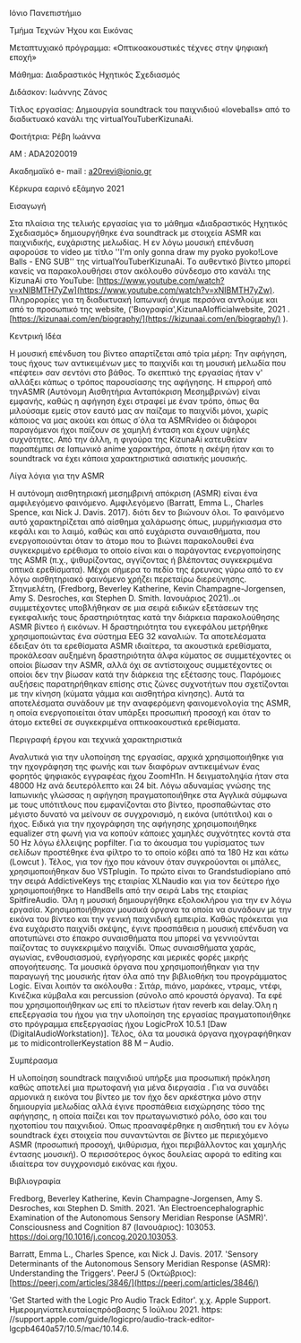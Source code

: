 Ιόνιο Πανεπιστήμιο

Τμήμα Τεχνών Ήχου και Εικόνας

Μεταπτυχιακό πρόγραμμα: «Οπτικοακουστικές τέχνες στην ψηφιακή εποχή»

Μάθημα: Διαδραστικός Ηχητικός Σχεδιασμός

Διδάσκον: Ιωάννης Ζάνος

Τίτλος εργασίας: Δημιουργία soundtrack του παιχνιδιού «loveballs» από το διαδικτυακό κανάλι της virtualYouTuberKizunaAi.

Φοιτήτρια: Ρέβη Ιωάννα

ΑΜ : ADA2020019

Ακαδημαϊκό e- mail : a20revi@ionio.gr

Κέρκυρα εαρινό εξάμηνο 2021

Εισαγωγή

Στα πλαίσια της τελικής εργασίας για το μάθημα «Διαδραστικός Ηχητικός Σχεδιασμός» δημιουργήθηκε ένα soundtrack με στοιχεία ASMR και παιχνιδικής, ευχάριστης μελωδίας. Η εν λόγω μουσική επένδυση αφορούσε το video με τίτλο &#39;&#39;I&#39;m only gonna draw my pyoko pyoko!Love Balls - ENG SUB&#39;&#39; της virtualYouTuberKizunaAi. Tο αυθεντικό βίντεο μπορεί κανείς να παρακολουθήσει στον ακόλουθο σύνδεσμο στο κανάλι της KizunaAi στο YouTube: [https://www.youtube.com/watch?v=xNIBMTH7yZw](https://www.youtube.com/watch?v=xNIBMTH7yZw). Πληρορορίες για τη διαδικτυακή Ιαπωνική άνιμε περσόνα αντλούμε και από το προσωπικό της website, (&#39;Βιογραφία&#39;,KizunaAIofficialwebsite, 2021 . [https://kizunaai.com/en/biography/](https://kizunaai.com/en/biography/) ).

Κεντρική Ιδέα

Η μουσική επένδυση του βίντεο απαρτίζεται από τρία μέρη: Την αφήγηση, τους ήχους των αντικειμένων μες το παιχνίδι και τη μουσική μελωδία που «πέφτει» σαν σεντόνι στο βάθος. Το σκεπτικό της εργασίας ήταν ν&#39; αλλάξει κάπως ο τρόπος παρουσίασης της αφήγησης. Η επιρροή από τηνASMR (Αυτόνομη Αισθητήρια Ανταπόκριση Μεσημβρινών) είναι εμφανής, καθώς η αφήγηση έχει στραφεί με έναν τρόπο, όπως θα μιλούσαμε εμείς στον εαυτό μας αν παίζαμε το παιχνίδι μόνοι, χωρίς κάποιος να μας ακούει και όπως σ΄όλα τα ASMRvideo οι διάφοροι παραγόμενοι ήχοι παίζουν σε χαμηλή ένταση και έχουν υψηλές συχνότητες. Από την άλλη, η φιγούρα της KizunaAi κατευθείαν παραπέμπει σε Ιαπωνικό anime χαρακτήρα, όποτε η σκέψη ήταν και το soundtrack να έχει κάποια χαρακτηριστικά ασιατικής μουσικής.

Λίγα λόγια για την ASMR

Η αυτόνομη αισθητηριακή μεσημβρινή απόκριση (ASMR) είναι ένα αμφιλεγόμενο φαινόμενο. Αμφιλεγόμενο (Barratt, Emma L., Charles Spence, και Nick J. Davis. 2017). διότι δεν το βιώνουν όλοι. Το φαινόμενο αυτό χαρακτηρίζεται από αίσθημα χαλάρωσης όπως, μυρμήγκιασμα στο κεφάλι και το λαιμό, καθώς και από ευχάριστα συναισθήματα, που ενεργοποιούνται όταν το άτομο που το βιώνει παρακολουθεί ένα συγκεκριμένο ερέθισμα το οποίο είναι και ο παράγοντας ενεργοποίησης της ASMR (π.χ., ψιθυρίζοντας, αγγίζοντας ή βλέποντας συγκεκριμένα οπτικά ερεθίσματα). Μέχρι σήμερα το πεδίο της έρευνας γύρω από το εν λόγω αισθητηριακό φαινόμενο χρήζει περεταίρω διερεύνησης. Στηνμελέτη, (Fredborg, Beverley Katherine, Kevin Champagne-Jorgensen, Amy S. Desroches, και Stephen D. Smith. Ιανουάριος 2021)..οι συμμετέχοντες υποβλήθηκαν σε μια σειρά ειδικών εξετάσεων της εγκεφαλικής τους δραστηριότητας κατά την διάρκεια παρακολούθησης ASMR βίντεο ή εικόνων. Η δραστηριότητα του εγκεφάλου μετρήθηκε χρησιμοποιώντας ένα σύστημα EEG 32 καναλιών. Τα αποτελέσματα έδειξαν ότι τα ερεθίσματα ASMR ιδιαίτερα, τα ακουστικά ερεθίσματα, προκάλεσαν αυξημένη δραστηριότητα άλφα κύματος σε συμμετέχοντες οι οποίοι βίωσαν την ASMR, αλλά όχι σε αντίστοιχους συμμετέχοντες οι οποίοι δεν την βίωσαν κατά την διάρκεια της εξέτασης τους. Παρόμοιες αυξήσεις παρατηρήθηκαν επίσης στις ζώνες συχνοτήτων που σχετίζονται με την κίνηση (κύματα γάμμα και αισθητήρα κίνησης). Αυτά τα αποτελέσματα συνάδουν με την αναφερόμενη φαινομενολογία της ASMR, η οποία ενεργοποιείται όταν υπάρξει προσωπική προσοχή και όταν το άτομο εκτεθεί σε συγκεκριμένα οπτικοακουστικά ερεθίσματα.

Περιγραφή έργου και τεχνικά χαρακτηριστικά

Αναλυτικά για την υλοποίηση της εργασίας, αρχικά χρησιμοποιήθηκε για την ηχογράφηση της φωνής και των διαφόρων αντικειμένων ένας φορητός ψηφιακός εγγραφέας ήχου ZoomH1n. Η δειγματοληψία ήταν στα 48000 Hz ανά δευτερόλεπτο και 24 bit. Λόγω αδυναμίας γνώσης της Ιαπωνικής γλώσσας η αφήγηση πραγματοποιήθηκε στα Αγγλικά σύμφωνα με τους υπότιτλους που εμφανίζονται στο βίντεο, προσπαθώντας στο μέγιστο δυνατό να μείνουν σε συγχρονισμό, η εικόνα (υπότιτλοι) και ο ήχος. Ειδικά για την ηχογράφηση της αφήγησης χρησιμοποιήθηκε equalizer στη φωνή για να κοπούν κάποιες χαμηλές συχνότητες κοντά στα 50 Hz λόγω έλλειψης popfilter. Για το άκουσμα του γυρίσματος των σελίδων προστέθηκε ένα φίλτρο το το οποίο κόβει από τα 180 Hz και κάτω (Lowcut ). Τέλος, για τον ήχο που κάνουν όταν συγκρούονται οι μπάλες, χρησιμοποιήθηκαν δυο VSTplugin. Το πρώτο είναι το Grandstudiopiano από την σειρά AddictiveKeys της εταιρίας XLNaudio και για τον δεύτερο ήχο χρησιμοποιήθηκε το HandBells από την σειρά Labs της εταιρίας SpitfireAudio. Όλη η μουσική δημιουργήθηκε εξολοκλήρου για την εν λόγω εργασία. Χρησιμοποιήθηκαν μουσικά όργανα τα οποία να συνάδουν με την εικόνα του βίντεο και την γενική παιχνιδική εμπειρία. Καθώς πρόκειται για ένα ευχάριστο παιχνίδι σκέψης, έγινε προσπάθεια η μουσική επένδυση να αποτυπώνει στο έπακρο συναισθήματα που μπορεί να γεννιούνται παίζοντας το συγκεκριμένο παιχνίδι. Όπως συναισθήματα χαράς, αγωνίας, ενθουσιασμού, εγρήγορσης και μερικές φορές μικρής απογοήτευσης. Τα μουσικά όργανα που χρησιμοποιήθηκαν για την παραγωγή της μουσικής ήταν όλα από την βιβλιοθήκη του προγράμματος Logic. Είναι λοιπόν τα ακόλουθα : Σιτάρ, πιάνο, μαράκες, ντραμς, ντέφι, Κινέζικα κύμβαλα και percussion (σύνολο από κρουστά όργανα). Τα εφέ που χρησιμοποιήθηκαν ως επί το πλείστων ήταν reverb και delay.Όλη η επεξεργασία του ήχου για την υλοποίηση της εργασίας πραγματοποιήθηκε στο πρόγραμμα επεξεργασίας ήχου LogicProX 10.5.1 [Daw (DigitalAudioWorkstation)]. Τέλος, όλα τα μουσικά όργανα ηχογραφήθηκαν με το midicontrollerKeystation 88 M – Audio.

Συμπέρασμα

Η υλοποίηση soundtrack παιχνιδιού υπήρξε μια προσωπική πρόκληση καθώς αποτελεί μια πρωτοφανή για μένα διεργασία . Για να συνάδει αρμονικά η εικόνα του βίντεο με τον ήχο δεν αρκέστηκα μόνο στην δημιουργία μελωδίας αλλά έγινε προσπάθεια εισχώρησης τόσο της αφήγησης, η οποία παίζει και τον πρωταγωνιστικό ρόλο, όσο και του ηχοτοπίου του παιχνιδιού. Όπως προαναφέρθηκε η αισθητική του εν λόγω soundtrack έχει στοιχεία που συναντώνται σε βίντεο με περιεχόμενο ASMR (προσωπική προσοχή, ψιθύρισμα, ήχοι περιβάλλοντος και χαμηλής έντασης μουσική). Ο περισσότερος όγκος δουλείας αφορά το editing και ιδιαίτερα τον συγχρονισμό εικόνας και ήχου.

Βιβλιογραφία

Fredborg, Beverley Katherine, Kevin Champagne-Jorgensen, Amy S. Desroches, και Stephen D. Smith. 2021. &#39;An Electroencephalographic Examination of the Autonomous Sensory Meridian Response (ASMR)&#39;. Consciousness and Cognition 87 (Ιανουάριος): 103053. https://doi.org/10.1016/j.concog.2020.103053.

Barratt, Emma L., Charles Spence, και Nick J. Davis. 2017. &#39;Sensory Determinants of the Autonomous Sensory Meridian Response (ASMR): Understanding the Triggers&#39;. PeerJ 5 (Οκτώβριος): [https://peerj.com/articles/3846/](https://peerj.com/articles/3846/)

&#39;Get Started with the Logic Pro Audio Track Editor&#39;. χ.χ. Apple Support. Ημερομηνίατελευταίαςπρόσβασης 5 Ιούλιου 2021. https: //support.apple.com/guide/logicpro/audio-track-editor-lgcpb4640a57/10.5/mac/10.14.6.
